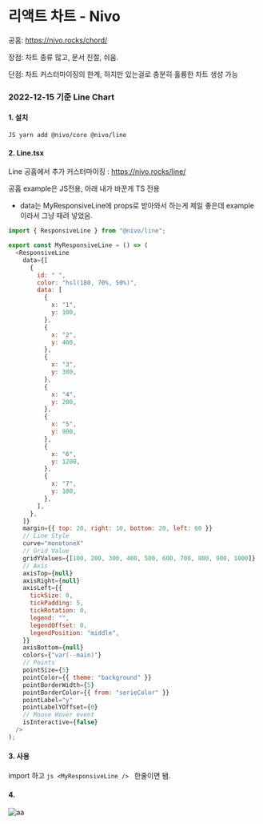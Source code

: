 # 리액트 차트 - Nivo

공홈: https://nivo.rocks/chord/

장점: 차트 종류 많고, 문서 친절, 쉬움.

단점: 차트 커스터마이징의 한계, 하지만 있는걸로 충분히 훌륭한 차트 생성 가능


### 2022-12-15 기준 Line Chart

#### 1. 설치
```JS yarn add @nivo/core @nivo/line ```

#### 2. Line.tsx

Line 공홈에서 추가 커스터마이징 : https://nivo.rocks/line/

공홈 example은 JS전용, 아래 내가 바꾼게 TS 전용
- data는 MyResponsiveLine에 props로 받아와서 하는게 제일 좋은데 example이라서 그냥 때려 넣었음.

```js
import { ResponsiveLine } from "@nivo/line";

export const MyResponsiveLine = () => (
  <ResponsiveLine
    data={[
      {
        id: " ",
        color: "hsl(180, 70%, 50%)",
        data: [
          {
            x: "1",
            y: 100,
          },
          {
            x: "2",
            y: 400,
          },
          {
            x: "3",
            y: 300,
          },
          {
            x: "4",
            y: 200,
          },
          {
            x: "5",
            y: 900,
          },
          {
            x: "6",
            y: 1200,
          },
          {
            x: "7",
            y: 100,
          },
        ],
      },
    ]}
    margin={{ top: 20, right: 10, bottom: 20, left: 60 }}
    // Line Style
    curve="monotoneX"
    // Grid Value
    gridYValues={[100, 200, 300, 400, 500, 600, 700, 800, 900, 1000]}
    // Axis
    axisTop={null}
    axisRight={null}
    axisLeft={{
      tickSize: 0,
      tickPadding: 5,
      tickRotation: 0,
      legend: "",
      legendOffset: 0,
      legendPosition: "middle",
    }}
    axisBottom={null}
    colors={"var(--main)"}
    // Points
    pointSize={5}
    pointColor={{ theme: "background" }}
    pointBorderWidth={5}
    pointBorderColor={{ from: "serieColor" }}
    pointLabel="y"
    pointLabelYOffset={0}
    // Mouse Hover event
    isInteractive={false}
  />
);

```

#### 3. 사용
import 하고 ```js <MyResponsiveLine /> ``` 한줄이면 됌.

#### 4. 
![aa](https://user-images.githubusercontent.com/59503331/207958407-4a14ef83-2d8a-4546-915d-7191bb3a3e2f.PNG)

